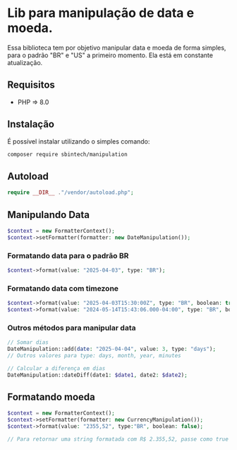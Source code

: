 # Lib para manipulação de data e moeda.

Essa biblioteca tem por objetivo manipular data e moeda de forma simples,
para o padrão "BR" e "US" a primeiro momento. Ela está em constante atualização.

## Requisitos
* PHP => 8.0

## Instalação
É possível instalar utilizando o simples comando:
```bash
composer require sbintech/manipulation
```

## Autoload
```php
require __DIR__ ."/vendor/autoload.php";
```

## Manipulando Data
```php
$context = new FormatterContext();
$context->setFormatter(formatter: new DateManipulation());
```

### Formatando data para o padrão BR
```php
$context->format(value: "2025-04-03", type: "BR");
```

### Formatando data com timezone
```php
$context->format(value: "2025-04-03T15:30:00Z", type: "BR", boolean: true);
$context->format(value: "2024-05-14T15:43:06.000-04:00", type: "BR", boolean: true);
```

### Outros métodos para manipular data
```php
// Somar dias
DateManipulation::add(date: "2025-04-04", value: 3, type: "days");
// Outros valores para type: days, month, year, minutes
```

```php
// Calcular a diferença em dias
DateManipulation::dateDiff(date1: $date1, date2: $date2);
```

## Formatando moeda
```php
$context = new FormatterContext();
$context->setFormatter(formatter: new CurrencyManipulation());
$context->format(value: "2355,52", type:"BR", boolean: false);

// Para retornar uma string formatada com R$ 2.355,52, passe como true
```
